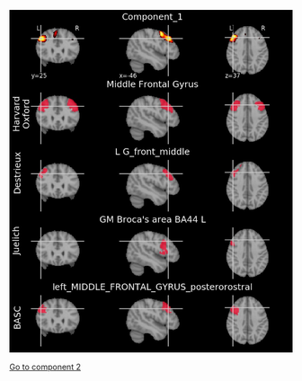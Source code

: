 ![1](preliminary/1.jpg "Component 1")

[Go to component 2](https://parietal-inria.github.io/MODL_atlas/128/2 "Component 2")
